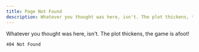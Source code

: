 ```yaml
---
title: Page Not Found
description: Whatever you thought was here, isn't. The plot thickens, the game is afoot!
---
```


Whatever you thought was here, isn't. The plot thickens, the game is afoot!

`404 Not Found`

<script>
  document.addEventListener('DOMContentLoaded', function () {
    window.plausible('404', { props: { path: document.location.pathname } });
  });
</script>
